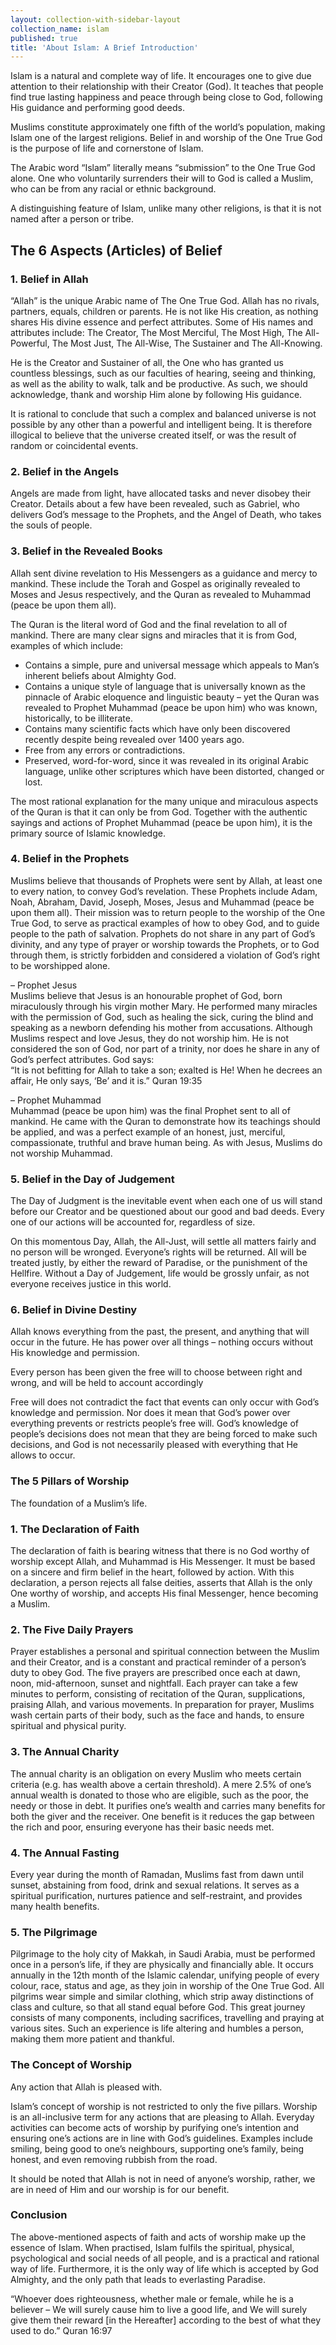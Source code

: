 ```yaml
---
layout: collection-with-sidebar-layout
collection_name: islam
published: true
title: 'About Islam: A Brief Introduction'
---
```

Islam is a natural and complete way of life. It encourages one to give due attention to their relationship with their Creator (God). It teaches that people find true lasting happiness and peace through being close to God, following His guidance and performing good deeds.

Muslims constitute approximately one fifth of the world’s population, making Islam one of the largest religions. Belief in and worship of the One True God is the purpose of life and cornerstone of Islam.

The Arabic word “Islam” literally means “submission” to the One True God alone. One who voluntarily surrenders their will to God is called a Muslim, who can be from any racial or ethnic background.

A distinguishing feature of Islam, unlike many other religions, is that it is not named after a person or tribe.

## The 6 Aspects (Articles) of Belief

### 1. Belief in Allah
“Allah” is the unique Arabic name of The One True God. Allah has no rivals, partners, equals, children or parents. He is not like His creation, as nothing shares His divine essence and perfect attributes. Some of His names and attributes include: The Creator, The Most Merciful, The Most High, The All-Powerful, The Most Just, The All-Wise, The Sustainer and The All-Knowing.

He is the Creator and Sustainer of all, the One who has granted us countless blessings, such as our faculties of hearing, seeing and thinking, as well as the ability to walk, talk and be productive. As such, we should acknowledge, thank and worship Him alone by following His guidance.

It is rational to conclude that such a complex and balanced universe is not possible by any other than a powerful and intelligent being. It is therefore illogical to believe that the universe created itself, or was the result of random or coincidental events.

### 2. Belief in the Angels
Angels are made from light, have allocated tasks and never disobey their Creator. Details about a few have been revealed, such as Gabriel, who delivers God’s message to the Prophets, and the Angel of Death, who takes the souls of people.

### 3. Belief in the Revealed Books
Allah sent divine revelation to His Messengers as a guidance and mercy to mankind. These include the Torah and Gospel as originally revealed to Moses and Jesus respectively, and the Quran as revealed to Muhammad (peace be upon them all).

The Quran is the literal word of God and the final revelation to all of mankind. There are many clear signs and miracles that it is from God, examples of which include:  
- Contains a simple, pure and universal message which appeals to Man’s inherent beliefs about Almighty God.  
- Contains a unique style of language that is universally known as the pinnacle of Arabic eloquence and linguistic beauty – yet the Quran was revealed to Prophet Muhammad (peace be upon him) who was known, historically, to be illiterate.  
- Contains many scientific facts which have only been discovered recently despite being revealed over 1400 years ago.  
- Free from any errors or contradictions.  
- Preserved, word-for-word, since it was revealed in its original Arabic language, unlike other scriptures which have been distorted, changed or lost.

The most rational explanation for the many unique and miraculous aspects of the Quran is that it can only be from God. Together with the authentic sayings and actions of Prophet Muhammad (peace be upon him), it is the primary source of Islamic knowledge.

### 4. Belief in the Prophets
Muslims believe that thousands of Prophets were sent by Allah, at least one to every nation, to convey God’s revelation. These Prophets include Adam, Noah, Abraham, David, Joseph, Moses, Jesus and Muhammad (peace be upon them all). Their mission was to return people to the worship of the One True God, to serve as practical examples of how to obey God, and to guide people to the path of salvation. Prophets do not share in any part of God’s divinity, and any type of prayer or worship towards the Prophets, or to God through them, is strictly forbidden and considered a violation of God’s right to be worshipped alone.

– Prophet Jesus  
Muslims believe that Jesus is an honourable prophet of God, born miraculously through his virgin mother Mary. He performed many miracles with the permission of God, such as healing the sick, curing the blind and speaking as a newborn defending his mother from accusations. Although Muslims respect and love Jesus, they do not worship him. He is not considered the son of God, nor part of a trinity, nor does he share in any of God’s perfect attributes. God says:  
“It is not befitting for Allah to take a son; exalted is He! When he decrees an affair, He only says, ‘Be’ and it is.” Quran 19:35

– Prophet Muhammad  
Muhammad (peace be upon him) was the final Prophet sent to all of mankind. He came with the Quran to demonstrate how its teachings should be applied, and was a perfect example of an honest, just, merciful, compassionate, truthful and brave human being. As with Jesus, Muslims do not worship Muhammad.

### 5. Belief in the Day of Judgement
The Day of Judgment is the inevitable event when each one of us will stand before our Creator and be questioned about our good and bad deeds. Every one of our actions will be accounted for, regardless of size.

On this momentous Day, Allah, the All-Just, will settle all matters fairly and no person will be wronged. Everyone’s rights will be returned. All will be treated justly, by either the reward of Paradise, or the punishment of the Hellfire. Without a Day of Judgement, life would be grossly unfair, as not everyone receives justice in this world.

### 6. Belief in Divine Destiny
Allah knows everything from the past, the present, and anything that will occur in the future. He has power over all things – nothing occurs without His knowledge and permission.

Every person has been given the free will to choose between right and wrong, and will be held to account accordingly

Free will does not contradict the fact that events can only occur with God’s knowledge and permission. Nor does it mean that God’s power over everything prevents or restricts people’s free will. God’s knowledge of people’s decisions does not mean that they are being forced to make such decisions, and God is not necessarily pleased with everything that He allows to occur.

### The 5 Pillars of Worship
The foundation of a Muslim’s life.

### 1. The Declaration of Faith
The declaration of faith is bearing witness that there is no God worthy of worship except Allah, and Muhammad is His Messenger. It must be based on a sincere and firm belief in the heart, followed by action. With this declaration, a person rejects all false deities, asserts that Allah is the only One worthy of worship, and accepts His final Messenger, hence becoming a Muslim.

### 2. The Five Daily Prayers
Prayer establishes a personal and spiritual connection between the Muslim and their Creator, and is a constant and practical reminder of a person’s duty to obey God. The five prayers are prescribed once each at dawn, noon, mid-afternoon, sunset and nightfall. Each prayer can take a few minutes to perform, consisting of recitation of the Quran, supplications, praising Allah, and various movements. In preparation for prayer, Muslims wash certain parts of their body, such as the face and hands, to ensure spiritual and physical purity.

### 3. The Annual Charity
The annual charity is an obligation on every Muslim who meets certain criteria (e.g. has wealth above a certain threshold). A mere 2.5% of one’s annual wealth is donated to those who are eligible, such as the poor, the needy or those in debt. It purifies one’s wealth and carries many benefits for both the giver and the receiver. One benefit is it reduces the gap between the rich and poor, ensuring everyone has their basic needs met.

### 4. The Annual Fasting
Every year during the month of Ramadan, Muslims fast from dawn until sunset, abstaining from food, drink and sexual relations. It serves as a spiritual purification, nurtures patience and self-restraint, and provides many health benefits.

### 5. The Pilgrimage
Pilgrimage to the holy city of Makkah, in Saudi Arabia, must be performed once in a person’s life, if they are physically and financially able. It occurs annually in the 12th month of the Islamic calendar, unifying people of every colour, race, status and age, as they join in worship of the One True God. All pilgrims wear simple and similar clothing, which strip away distinctions of class and culture, so that all stand equal before God. This great journey consists of many components, including sacrifices, travelling and praying at various sites. Such an experience is life altering and humbles a person, making them more patient and thankful.

### The Concept of Worship
Any action that Allah is pleased with.

Islam’s concept of worship is not restricted to only the five pillars. Worship is an all-inclusive term for any actions that are pleasing to Allah. Everyday activities can become acts of worship by purifying one’s intention and ensuring one’s actions are in line with God’s guidelines. Examples include smiling, being good to one’s neighbours, supporting one’s family, being honest, and even removing rubbish from the road.

It should be noted that Allah is not in need of anyone’s worship, rather, we are in need of Him and our worship is for our benefit.

### Conclusion
The above-mentioned aspects of faith and acts of worship make up the essence of Islam. When practised, Islam fulfils the spiritual, physical, psychological and social needs of all people, and is a practical and rational way of life. Furthermore, it is the only way of life which is accepted by God Almighty, and the only path that leads to everlasting Paradise.

“Whoever does righteousness, whether male or female, while he is a believer – We will surely cause him to live a good life, and We will surely give them their reward [in the Hereafter] according to the best of what they used to do.” Quran 16:97
